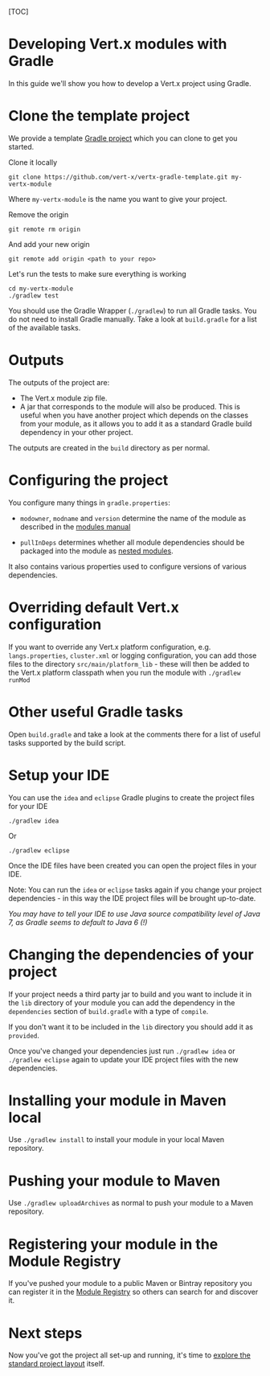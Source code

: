 <!--
This work is licensed under the Creative Commons Attribution-ShareAlike 3.0 Unported License.
To view a copy of this license, visit http://creativecommons.org/licenses/by-sa/3.0/ or send
a letter to Creative Commons, 444 Castro Street, Suite 900, Mountain View, California, 94041, USA.
-->

[TOC]

# Developing Vert.x modules with Gradle

In this guide we'll show you how to develop a Vert.x project using Gradle.

# Clone the template project

We provide a template [Gradle project](https://github.com/vert-x/vertx-gradle-template) which you can clone to get you started.

Clone it locally

    git clone https://github.com/vert-x/vertx-gradle-template.git my-vertx-module

Where `my-vertx-module` is the name you want to give your project.

Remove the origin

    git remote rm origin

And add your new origin

    git remote add origin <path to your repo>

Let's run the tests to make sure everything is working

    cd my-vertx-module
    ./gradlew test

You should use the Gradle Wrapper (`./gradlew`) to run all Gradle tasks. You do not need to install Gradle manually. Take a look at `build.gradle` for a list of the available tasks.

# Outputs

The outputs of the project are:

* The Vert.x module zip file.
* A jar that corresponds to the module will also be produced. This is useful when you have another project which depends on the classes from your module, as it allows you to add it as a standard Gradle build dependency in your other project.

The outputs are created in the `build` directory as per normal.

# Configuring the project

You configure many things in `gradle.properties`:

* `modowner`, `modname` and `version` determine the name of the module as described in the [modules manual](mods_manual.html#mod-id)

* `pullInDeps` determines whether all module dependencies should be packaged into the module as [nested modules](mods_manual.html#nested-mods). 

It also contains various properties used to configure versions of various dependencies.

# Overriding default Vert.x configuration

If you want to override any Vert.x platform configuration, e.g. `langs.properties`, `cluster.xml` or logging configuration, you can add those files to the directory `src/main/platform_lib` - these will then be added to the Vert.x platform classpath when you run the module with `./gradlew runMod`


# Other useful Gradle tasks

Open `build.gradle` and take a look at the comments there for a list of useful tasks supported by the build script.

# Setup your IDE

You can use the `idea` and `eclipse` Gradle plugins to create the project files for your IDE

    ./gradlew idea

Or

    ./gradlew eclipse

Once the IDE files have been created you can open the project files in your IDE.

Note: You can run the `idea` or `eclipse` tasks again if you change your project dependencies - in this way the IDE project files will be brought up-to-date.

*You may have to tell your IDE to use Java source compatibility level of Java 7, as Gradle seems to default to Java 6 (!)*

# Changing the dependencies of your project

If your project needs a third party jar to build and you want to include it in the `lib` directory of your module you can add the dependency in the `dependencies` section of `build.gradle` with a type of `compile`.

If you don't want it to be included in the `lib` directory you should add it as `provided`.

Once you've changed your dependencies just run `./gradlew idea` or `./gradlew eclipse` again to update your IDE project files with the new dependencies.

# Installing your module in Maven local

Use `./gradlew install` to install your module in your local Maven repository.

# Pushing your module to Maven

Use `./gradlew uploadArchives` as normal to push your module to a Maven repository.

# Registering your module in the Module Registry

If you've pushed your module to a public Maven or Bintray repository you can register it in the [Module Registry](http://modulereg.vertx.io) so others can search for and discover it.


# Next steps

Now you've got the project all set-up and running, it's time to [explore the standard project layout](dev_guide.html) itself.


